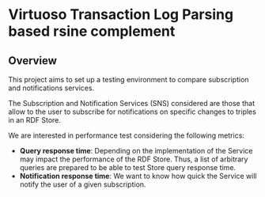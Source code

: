 # Virtuoso Transaction Log Parsing based rsine complement 

## Overview

This project aims to set up a testing environment to compare subscription and notifications services. 

The Subscription and Notification Services (SNS) considered are those that allow to the user to subscribe for notifications on specific changes to triples in an RDF Store. 

We are interested in performance test considering the following metrics:

* **Query response time**: Depending on the implementation of the Service may impact the performance of the RDF Store. Thus, a list of arbitrary queries are prepared to be able to test Store query response time.
* **Notification response time**: We want to know how quick the Service will notify the user of a given subscription.





